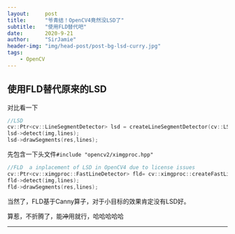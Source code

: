 ```yaml
---
layout:     post
title:      "爷青结！OpenCV4竟然没LSD了"
subtitle:   "使用FLD替代吧"
date:       2020-9-21
author:     "SirJamie"
header-img: "img/head-post/post-bg-lsd-curry.jpg"
tags:
    - OpenCV
---
```


## 使用FLD替代原来的LSD

对比看一下
```cpp
//LSD
cv::Ptr<cv::LineSegmentDetector> lsd = createLineSegmentDetector(cv::LSD_REFINE_STD);
lsd->detect(img,lines);
lsd->drawSegments(res,lines);
```

先包含一下头文件``#include "opencv2/ximgproc.hpp"``
```cpp
//FLD  a inplacement of LSD in OpenCV4 due to license issues
cv::Ptr<cv::ximgproc::FastLineDetector> fld= cv::ximgproc::createFastLineDetector();
fld->detect(img,lines);
fld->drawSegments(res,lines);
```

当然了，FLD基于Canny算子，对于小目标的效果肯定没有LSD好。

算惹，不折腾了，能~~冲~~用就行，哈哈哈哈哈

---
